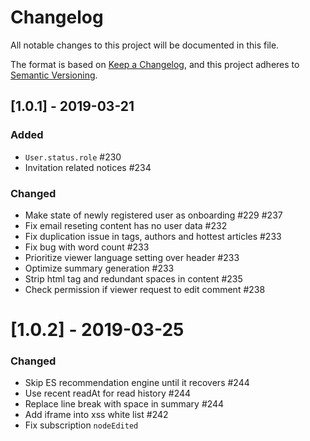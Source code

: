 # Changelog

All notable changes to this project will be documented in this file.

The format is based on [Keep a Changelog](https://keepachangelog.com/en/1.0.0/),
and this project adheres to [Semantic Versioning](https://semver.org/spec/v2.0.0.html).

## [1.0.1] - 2019-03-21

### Added

- `User.status.role` #230
- Invitation related notices #234

### Changed

- Make state of newly registered user as onboarding #229 #237
- Fix email reseting content has no user data #232
- Fix duplication issue in tags, authors and hottest articles #233
- Fix bug with word count #233
- Prioritize viewer language setting over header #233
- Optimize summary generation #233
- Strip html tag and redundant spaces in content #235
- Check permission if viewer request to edit comment #238

# [1.0.2] - 2019-03-25

### Changed

- Skip ES recommendation engine until it recovers #244
- Use recent readAt for read history #244
- Replace line break with space in summary #244
- Add iframe into xss white list #242
- Fix subscription `nodeEdited`

